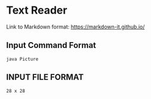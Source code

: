 # Text Reader
Link to Markdown format: https://markdown-it.github.io/

## Input Command Format
	java Picture

## INPUT FILE FORMAT
	28 x 28
